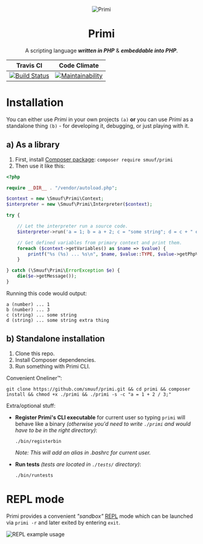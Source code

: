 <p align="center">
  <img src="https://raw.githubusercontent.com/smuuf/primi/master/res/art/logo-sml.png" alt="Primi">
  <h1 align="center">Primi</h1>
  <p align="center">A scripting language <i><b>written in PHP</i></b> & <i><b>embeddable into PHP</b></i>.</p>
</p>

Travis CI | Code Climate
--- | ---
[![Build Status](https://travis-ci.org/smuuf/primi.svg?branch=master)](https://travis-ci.org/smuuf/primi) | [![Maintainability](https://api.codeclimate.com/v1/badges/13c3d5b429d281de5947/maintainability)](https://codeclimate.com/github/smuuf/primi/maintainability)

# Installation
You can either use *Primi* in your own projects `(a)` **or** you can use *Primi* as a standalone thing `(b)` - for developing it, debugging, or just playing with it.

## a) As a library

1. First, install [Composer package](https://packagist.org/packages/smuuf/primi): `composer require smuuf/primi`
2. Then use it like this:
```php
<?php

require __DIR__ . "/vendor/autoload.php";

$context = new \Smuuf\Primi\Context;
$interpreter = new \Smuuf\Primi\Interpreter($context);

try {

    // Let the interpreter run a source code.
    $interpreter->run('a = 1; b = a + 2; c = "some string"; d = c + " extra thing";');

    // Get defined variables from primary context and print them.
    foreach ($context->getVariables() as $name => $value) {
        printf("%s (%s) ... %s\n", $name, $value::TYPE, $value->getPhpValue());
    }

} catch (\Smuuf\Primi\ErrorException $e) {
    die($e->getMessage());
}

```

Running this code would output:

```
a (number) ... 1
b (number) ... 3
c (string) ... some string
d (string) ... some string extra thing

```

## b) Standalone installation

1. Clone this repo.
2. Install Composer dependencies.
3. Run something with Primi CLI.

Convenient Oneliner™:
```
git clone https://github.com/smuuf/primi.git && cd primi && composer install && chmod +x ./primi && ./primi -s -c "a = 1 + 2 / 3;"
```

Extra/optional stuff:
- **Register Primi's CLI executable** for current user so typing `primi` will behave like a binary *(otherwise you'd need to write `./primi` and would have to be in the right directory)*:
    ```
    ./bin/registerbin
    ```

    *Note: This will add an alias in .bashrc for current user.*
- **Run tests** *(tests are located in `./tests/` directory)*:
    ```
    ./bin/runtests
    ```

# REPL mode
Primi provides a convenient *"sandbox"* [REPL](https://en.wikipedia.org/wiki/Read%E2%80%93eval%E2%80%93print_loop) mode which can be launched via `primi -r` and later exited by entering `exit`.

![REPL example usage](https://raw.githubusercontent.com/smuuf/primi/master/res/repl-sample.gif)
